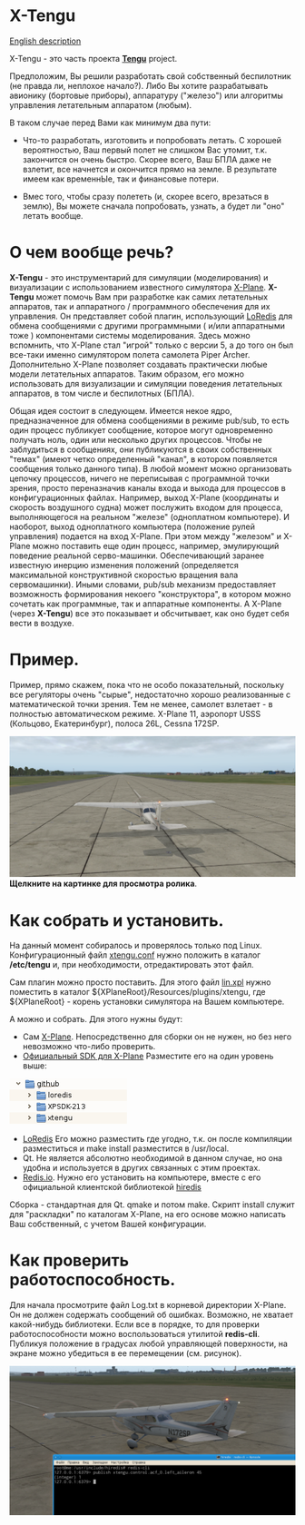 # X-Tengu

[English description](README.md)

X-Tengu - это часть проекта [**Tengu**](https://github.com/unclesal/tengu/blob/master/README.ru.md) project.

Предположим, Вы решили разработать свой собственный беспилотник (не правда ли, неплохое начало?).
Либо Вы хотите разрабатывать авионику (бортовые приборы), аппаратуру ("железо") или алгоритмы 
управления летательным аппаратом (любым).

В таком случае перед Вами как минимум два пути:

- Что-то разработать, изготовить и попробовать летать. С хорошей вероятностью, Ваш
первый полет не слишком Вас утомит, т.к. закончится он очень быстро. Скорее всего,
Ваш БПЛА даже не взлетит, все начнется и окончится прямо на земле. В результате имеем 
как временнЫе, так и финансовые потери. 

- Вмес того, чтобы сразу полететь (и, скорее всего, врезаться в землю), Вы можете сначала 
попробовать, узнать, а будет ли "оно" летать вообще.

# О чем вообще речь?

**X-Tengu** - это инструментарий для симуляции (моделирования) и визуализации с использованием известного
симулятора [X-Plane](http://www.x-plane.com/). **X-Tengu** может помочь Вам при разработке как самих летательных аппаратов, 
так и аппаратного / программного обеспечения для их управления. Он представляет собой плагин, использующий [LoRedis](http://github.com/unclesal/loredis) 
для обмена сообщениями с другими программными ( и/или аппаратными тоже ) компонентами системы моделирования. Здесь можно вспомнить, 
что X-Plane стал "игрой" только с версии 5, а до того он был все-таки именно симулятором полета самолета Piper Archer. Дополнительно X-Plane 
позволяет создавать практически любые модели летательных аппаратов. Таким образом, его можно использовать для визуализации и симуляции поведения
летательных аппаратов, в том числе и беспилотных (БПЛА). 

Общая идея состоит в следующем. Имеется некое ядро, предназначенное для обмена сообщениями в режиме pub/sub, то есть один
процесс публикует сообщение, которое могут одновременно получать ноль, один или несколько других процессов. Чтобы не заблудиться
в сообщениях, они публикуются в своих собственных "темах" (имеют четко определенный "канал", в котором появляется сообщения 
только данного типа). В любой момент можно организовать цепочку процессов, ничего не переписывая с программной точки зрения, 
просто переназначив каналы входа и выхода для процессов в конфигурационных файлах. Например, выход X-Plane (координаты и скорость 
воздушного судна) может послужить входом для процесса, выполняющегося на реальном "железе" (одноплатном компьютере). И наоборот, 
выход одноплатного компьютера (положение рулей управления) подается на вход X-Plane. При этом между "железом" и X-Plane можно 
поставить еще один процесс, например, эмулирующий поведение реальной серво-машинки. Обеспечивающий заранее известную 
инерцию изменения положений (определяется максимальной конструктивной скоростью вращения вала сервомашинки). Иными словами, 
pub/sub механизм предоставляет возможность формирования некоего "конструктора", в котором можно сочетать как программные, так 
и аппаратные компоненты. А X-Plane (через **X-Tengu**) все это показывает и обсчитывает, как оно будет себя вести в воздухе.

# Пример.

Пример, прямо скажем, пока что не особо показательный, поскольку все регуляторы очень "сырые", недостаточно хорошо реализованные с 
математической точки зрения. Тем не менее, самолет взлетает - в полностью автоматическом режиме. X-Plane 11, аэропорт USSS 
(Кольцово, Екатеринбург), полоса 26L, Cessna 172SP. 

[![Автоматический взлет](images/TO26L.png)](https://youtu.be/yMfmJwLy19o)
**Щелкните на картинке для просмотра ролика**.

# Как собрать и установить.

На данный момент собиралось и проверялось только под Linux. Конфигурационный файл [xtengu.conf](xtengu.conf) нужно положить в каталог 
**/etc/tengu** и, при необходимости, отредактировать этот файл.

Сам плагин можно просто поставить. Для этого файл [lin.xpl](binary/lin.xpl) нужно поместить в каталог ${XPlaneRoot}/Resources/plugins/xtengu,
где ${XPlaneRoot} - корень установки симулятора на Вашем компьютере. 

А можно и собрать. Для этого нужны будут:

- Сам [X-Plane](http://www.x-plane.com/). Непосредственно для сборки он не нужен, но без него невозможно что-либо
проверить.
- [Официальный SDK для X-Plane](http://www.xsquawkbox.net/xpsdk/mediawiki/Main_Page) Разместите его на один
уровень выше:

![Каталоги для сборки](images/folders.png)

- [LoRedis](http://github.com/unclesal/loredis) Его можно разместить где угодно, т.к. он после компиляции 
разместиться и make install разместится в /usr/local.
- Qt. Не является абсолютно необходимой в данном случае, но она удобна и используется в других связанных с этим 
проектах.
- [Redis.io](https://redis.io/). Нужно его установить на компьютере, вместе с его официальной клиентской
библиотекой [hiredis](https://github.com/redis/hiredis)

Сборка - стандартная для Qt. qmake и потом make. Скрипт install служит для "раскладки" по каталогам
X-Plane, на его основе можно написать Ваш собственный, с учетом Вашей конфигурации. 

# Как проверить работоспособность.

Для начала просмотрите файл Log.txt в корневой директории X-Plane. Он не должен содержать сообщений об ошибках.
Возможно, не хватает какой-нибудь библиотеки. Если все в порядке, то для проверки работоспособности можно 
воспользоваться утилитой **redis-cli**. Публикуя положение в градусах любой управляющей поверхности, на экране
можно убедиться в ее перемещении (см. рисунок). 

![Пример проверки](images/left_aileron.png)
